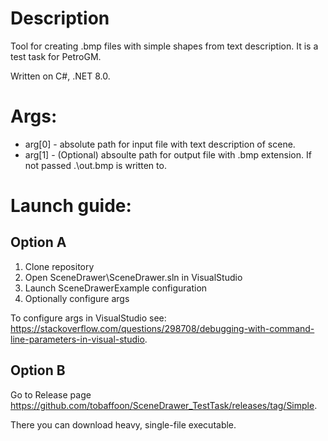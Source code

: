 # Description
Tool for creating .bmp files with simple shapes from text description. It is a test task for PetroGM.

Written on C#, .NET 8.0.

# Args:
* arg[0] - absolute path for input file with text description of scene.
* arg[1] - (Optional) absoulte path for output file with .bmp extension. If not passed .\out.bmp is written to. 

# Launch guide:
## Option A
1. Clone repository
2. Open SceneDrawer\SceneDrawer.sln in VisualStudio
3. Launch SceneDrawerExample configuration
4. Optionally configure args

To configure args in VisualStudio see: https://stackoverflow.com/questions/298708/debugging-with-command-line-parameters-in-visual-studio.

## Option B
Go to Release page https://github.com/tobaffoon/SceneDrawer_TestTask/releases/tag/Simple.

There you can download heavy, single-file executable.
